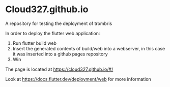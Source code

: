 # Cloud327.github.io
A repository for testing the deployment of trombris

In order to deploy the flutter web application:
  1. Run flutter build web
  2. Insert the generated contents of build/web into a webserver, in this case it was inserted into a github pages repository
  3. Win

The page is located at https://cloud327.github.io/#/


Look at https://docs.flutter.dev/deployment/web for more information
